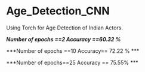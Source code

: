 # Age_Detection_CNN

Using Torch for Age Detection of Indian Actors.


***Number of epochs ==2  Accuracy ==60.32 %***


***Number of epochs ==10 Accuracy== 72.22 % ***



***Number of epochs==25 Accuracy == 75.55% ***
